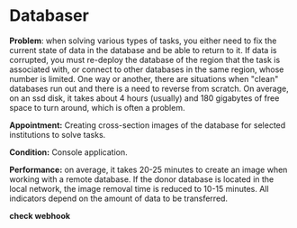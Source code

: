 # Databaser

**Problem**: when solving various types of tasks, you either need to fix the current state of data in the database and be able to return to it. If data is corrupted, you must re-deploy the database of the region that the task is associated with, or connect to other databases in the same region, whose number is limited. One way or another, there are situations when "clean" databases run out and there is a need to reverse from scratch. On average, on an ssd disk, it takes about 4 hours (usually) and 180 gigabytes of free space to turn around, which is often a problem.

**Appointment:** Creating cross-section images of the database for selected institutions to solve tasks.

**Condition:** Console application.

**Performance:** on average, it takes 20-25 minutes to create an image when working with a remote database. If the donor database is located in the local network, the image removal time is reduced to 10-15 minutes. All indicators depend on the amount of data to be transferred.

**check webhook**